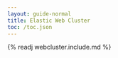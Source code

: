 ```yaml
---
layout: guide-normal
title: Elastic Web Cluster
toc: /toc.json
---
```


{% readj webcluster.include.md %}
